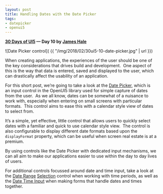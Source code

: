 ```yaml
---
layout: post
title: Handling Dates with the Date Picker
tags:
- datepicker
- openui5
---
```


**[30 Days of UI5](/2015/07/04/30-days-of-ui5/) &mdash; Day 10 by [James Hale](https://twitter.com/jameshale14)**

![Date Picker control]( {{ "/img/2018/02/30ui5-10-date-picker.jpg" | url }})

When creating applications, the experiences of the user should be one of the key considerations that drives build and development.  One aspect of this is the way that data is entered, saved and displayed to the user, which can drastically affect the usability of an application.

For this short post, we’re going to take a look at the [Date Picker](https://openui5.hana.ondemand.com/explored.html#/entity/sap.m.DatePicker/samples), which is an input control in the OpenUI5 library used for simple capture of dates from the user.  As we all know, dates can be somewhat of a nuisance to work with, especially when entering on small screens with particular formats.  This control aims to ease this with a calendar style view of dates to select from.

It’s a simple, yet effective, little control that allows users to quickly select dates with a familiar and quick to use calendar style view.  The control is also configurable to display different date formats based upon the `displayFormat` property, which can be useful when screen real estate is at a premium.

By using controls like the Date Picker with dedicated input mechanisms, we can all aim to make our applications easier to use within the day to day lives of users.

For additional controls focussed around date and time input, take a look at the [Date Range](https://openui5.hana.ondemand.com/explored.html#/entity/sap.m.DateRangeSelection/samples) [Selection](https://sapui5.hana.ondemand.com/sdk/explored.html#/entity/sap.m.DateRangeSelection/samples) control when working with time periods, as well as the [Date Time Input](https://openui5.hana.ondemand.com/explored.html#/entity/sap.m.DateTimeInput/samples) when making forms that handle dates and times together.
